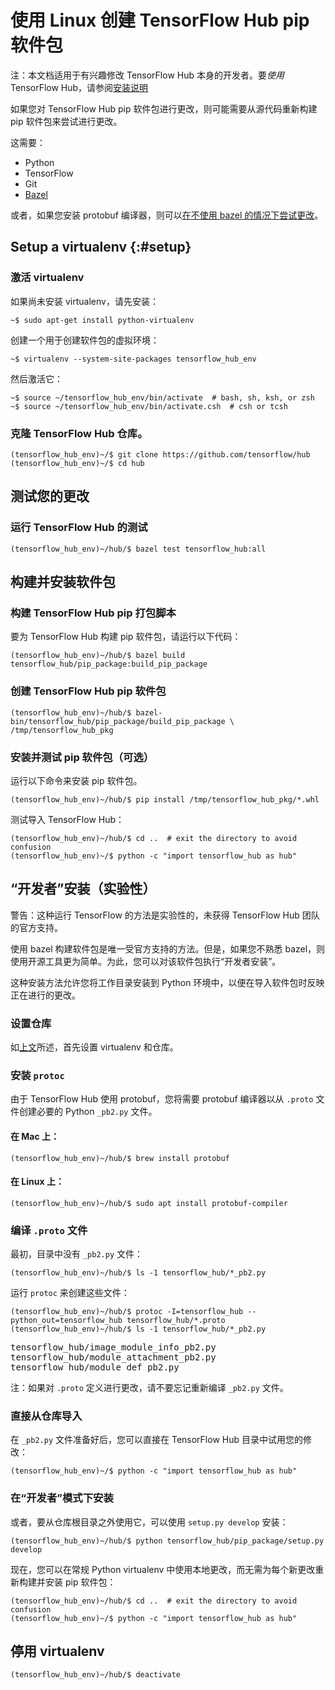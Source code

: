 <!--* freshness: { owner: 'akhorlin' reviewed: '2022-03-19' } *-->

<!-- Copyright 2018 The TensorFlow Hub Authors. All Rights Reserved.

Licensed under the Apache License, Version 2.0 (the "License");
you may not use this file except in compliance with the License.
You may obtain a copy of the License at

    http://www.apache.org/licenses/LICENSE-2.0

Unless required by applicable law or agreed to in writing, software
distributed under the License is distributed on an "AS IS" BASIS,
WITHOUT WARRANTIES OR CONDITIONS OF ANY KIND, either express or implied.
See the License for the specific language governing permissions and
limitations under the License.
=============================================================================-->

# 使用 Linux 创建 TensorFlow Hub pip 软件包

注：本文档适用于有兴趣修改 TensorFlow Hub 本身的开发者。要*使用* TensorFlow Hub，请参阅[安装说明](installation.md)

如果您对 TensorFlow Hub pip 软件包进行更改，则可能需要从源代码重新构建 pip 软件包来尝试进行更改。

这需要：

- Python
- TensorFlow
- Git
- [Bazel](https://docs.bazel.build/versions/master/install.html)

或者，如果您安装 protobuf 编译器，则可以[在不使用 bazel 的情况下尝试更改](#develop)。

## Setup a virtualenv {:#setup}

### 激活 virtualenv

如果尚未安装 virtualenv，请先安装：

```shell
~$ sudo apt-get install python-virtualenv
```

创建一个用于创建软件包的虚拟环境：

```shell
~$ virtualenv --system-site-packages tensorflow_hub_env
```

然后激活它：

```shell
~$ source ~/tensorflow_hub_env/bin/activate  # bash, sh, ksh, or zsh
~$ source ~/tensorflow_hub_env/bin/activate.csh  # csh or tcsh
```

### 克隆 TensorFlow Hub 仓库。

```shell
(tensorflow_hub_env)~/$ git clone https://github.com/tensorflow/hub
(tensorflow_hub_env)~/$ cd hub
```

## 测试您的更改

### 运行 TensorFlow Hub 的测试

```shell
(tensorflow_hub_env)~/hub/$ bazel test tensorflow_hub:all
```

## 构建并安装软件包

### 构建 TensorFlow Hub pip 打包脚本

要为 TensorFlow Hub 构建 pip 软件包，请运行以下代码：

```shell
(tensorflow_hub_env)~/hub/$ bazel build tensorflow_hub/pip_package:build_pip_package
```

### 创建 TensorFlow Hub pip 软件包

```shell
(tensorflow_hub_env)~/hub/$ bazel-bin/tensorflow_hub/pip_package/build_pip_package \
/tmp/tensorflow_hub_pkg
```

### 安装并测试 pip 软件包（可选）

运行以下命令来安装 pip 软件包。

```shell
(tensorflow_hub_env)~/hub/$ pip install /tmp/tensorflow_hub_pkg/*.whl
```

测试导入 TensorFlow Hub：

```shell
(tensorflow_hub_env)~/hub/$ cd ..  # exit the directory to avoid confusion
(tensorflow_hub_env)~/$ python -c "import tensorflow_hub as hub"
```

## “开发者”安装（实验性）

<a id="develop"></a>

警告：这种运行 TensorFlow 的方法是实验性的，未获得 TensorFlow Hub 团队的官方支持。

使用 bazel 构建软件包是唯一受官方支持的方法。但是，如果您不熟悉 bazel，则使用开源工具更为简单。为此，您可以对该软件包执行“开发者安装”。

这种安装方法允许您将工作目录安装到 Python 环境中，以便在导入软件包时反映正在进行的更改。

### 设置仓库

如[上文](#setup)所述，首先设置 virtualenv 和仓库。

### 安装 `protoc`

由于 TensorFlow Hub 使用 protobuf，您将需要 protobuf 编译器以从 `.proto` 文件创建必要的 Python `_pb2.py` 文件。

#### 在 Mac 上：

```
(tensorflow_hub_env)~/hub/$ brew install protobuf
```

#### 在 Linux 上：

```
(tensorflow_hub_env)~/hub/$ sudo apt install protobuf-compiler
```

### 编译 `.proto` 文件

最初，目录中没有 `_pb2.py` 文件：

```
(tensorflow_hub_env)~/hub/$ ls -1 tensorflow_hub/*_pb2.py
```

运行 `protoc` 来创建这些文件：

```
(tensorflow_hub_env)~/hub/$ protoc -I=tensorflow_hub --python_out=tensorflow_hub tensorflow_hub/*.proto
(tensorflow_hub_env)~/hub/$ ls -1 tensorflow_hub/*_pb2.py
```

<pre>tensorflow_hub/image_module_info_pb2.py
tensorflow_hub/module_attachment_pb2.py
tensorflow_hub/module_def_pb2.py
</pre>

注：如果对 `.proto` 定义进行更改，请不要忘记重新编译 `_pb2.py` 文件。

### 直接从仓库导入

在 `_pb2.py` 文件准备好后，您可以直接在 TensorFlow Hub 目录中试用您的修改：

```
(tensorflow_hub_env)~/$ python -c "import tensorflow_hub as hub"
```

### 在“开发者”模式下安装

或者，要从仓库根目录之外使用它，可以使用 `setup.py develop` 安装：

```
(tensorflow_hub_env)~/hub/$ python tensorflow_hub/pip_package/setup.py develop
```

现在，您可以在常规 Python virtualenv 中使用本地更改，而无需为每个新更改重新构建并安装 pip 软件包：

```shell
(tensorflow_hub_env)~/hub/$ cd ..  # exit the directory to avoid confusion
(tensorflow_hub_env)~/$ python -c "import tensorflow_hub as hub"
```

## 停用 virtualenv

```shell
(tensorflow_hub_env)~/hub/$ deactivate
```

